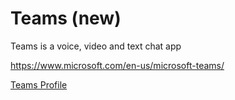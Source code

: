# Teams (new)
Teams is a voice, video and text chat app

https://www.microsoft.com/en-us/microsoft-teams/

[Teams Profile](teams.yaml)